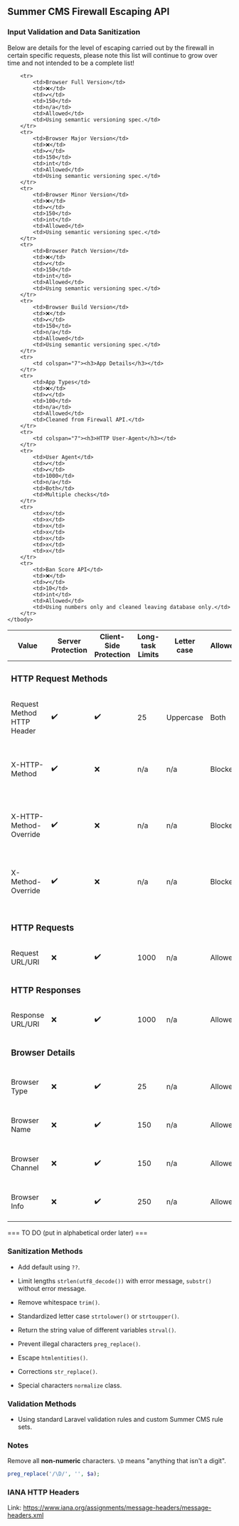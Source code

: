 ## Summer CMS Firewall Escaping API

### Input Validation and Data Sanitization

Below are details for the level of escaping carried out by the firewall in certain specific requests, please note this list will continue to grow over time and not intended to be a complete list!

<table>
    <thead>
        <tr>
            <th>Value</th>
            <th>Server Protection</th>
            <th>Client-Side Protection</th>
            <th>Long-task Limits</th>
            <th>Letter case</th>
            <th>Allowed/Blocked</th>
            <th>Notes</th>
        </tr>
    </thead>
    <tbody>
        <tr>
            <td colspan="7"><h3>HTTP Request Methods</h3></td>
        </tr>
        <tr>
            <td>Request Method HTTP Header</td>
            <td>✔️</td>
            <td>✔️</td>
            <td>25</td>
            <td>Uppercase</td>
            <td>Both</td>
            <td>Server blocks bad verbs only.</td>
        </tr>
        <tr>
            <td>X-HTTP-Method</td>
            <td>✔️</td>
            <td>❌</td>
            <td>n/a</td>
            <td>n/a</td>
            <td>Blocked</td>
            <td>Blocked by default, can turn on in settings.</td>
        </tr>
        <tr>
            <td>X-HTTP-Method-Override</td>
            <td>✔️</td>
            <td>❌</td>
            <td>n/a</td>
            <td>n/a</td>
            <td>Blocked</td>
            <td>Blocked by default, can turn on in settings.</td>
        </tr>
        <tr>
            <td>X-Method-Override</td>
            <td>✔️</td>
            <td>❌</td>
            <td>n/a</td>
            <td>n/a</td>
            <td>Blocked</td>
            <td>Blocked by default, can turn on in settings.</td>
        </tr>
        <tr>
            <td colspan="7"><h3>HTTP Requests</h3></td>
        </tr>
        <tr>
            <td>Request URL/URI</td>
            <td>❌</td>
            <td>✔️</td>
            <td>1000</td>
            <td>n/a</td>
            <td>Allowed</td>
            <td>Using Laravel API.</td>
        </tr>
        <tr>
            <td colspan="7"><h3>HTTP Responses</h3></td>
        </tr>
        <tr>
            <td>Response URL/URI</td>
            <td>❌</td>
            <td>✔️</td>
            <td>1000</td>
            <td>n/a</td>
            <td>Allowed</td>
            <td>Using Laravel API.</td>
        </tr>
        <tr>
            <td colspan="7"><h3>Browser Details</h3></td>
        </tr>
        <tr>
            <td>Browser Type</td>
            <td>❌</td>
            <td>✔️</td>
            <td>25</td>
            <td>n/a</td>
            <td>Allowed</td>
            <td>Cleaned from Firewall API.</td>
        </tr>
        <tr>
            <td>Browser Name</td>
            <td>❌</td>
            <td>✔️</td>
            <td>150</td>
            <td>n/a</td>
            <td>Allowed</td>
            <td>Cleaned from Firewall API.</td>
        </tr>
        <tr>
            <td>Browser Channel</td>
            <td>❌</td>
            <td>✔️</td>
            <td>150</td>
            <td>n/a</td>
            <td>Allowed</td>
            <td>Cleaned from Firewall API.</td>
        </tr>
        <tr>
            <td>Browser Info</td>
            <td>❌</td>
            <td>✔️</td>
            <td>250</td>
            <td>n/a</td>
            <td>Allowed</td>
            <td>Cleaned from Firewall API.</td>
        </tr>
        
        
        

        <tr>
            <td>Browser Full Version</td>
            <td>❌</td>
            <td>✔️</td>
            <td>150</td>
            <td>n/a</td>
            <td>Allowed</td>
            <td>Using semantic versioning spec.</td>
        </tr>
        <tr>
            <td>Browser Major Version</td>
            <td>❌</td>
            <td>✔️</td>
            <td>150</td>
            <td>int</td>
            <td>Allowed</td>
            <td>Using semantic versioning spec.</td>
        </tr>
        <tr>
            <td>Browser Minor Version</td>
            <td>❌</td>
            <td>✔️</td>
            <td>150</td>
            <td>int</td>
            <td>Allowed</td>
            <td>Using semantic versioning spec.</td>
        </tr>
        <tr>
            <td>Browser Patch Version</td>
            <td>❌</td>
            <td>✔️</td>
            <td>150</td>
            <td>int</td>
            <td>Allowed</td>
            <td>Using semantic versioning spec.</td>
        </tr>
        <tr>
            <td>Browser Build Version</td>
            <td>❌</td>
            <td>✔️</td>
            <td>150</td>
            <td>n/a</td>
            <td>Allowed</td>
            <td>Using semantic versioning spec.</td>
        </tr>
        <tr>
            <td colspan="7"><h3>App Details</h3></td>
        </tr>
        <tr>
            <td>App Types</td>
            <td>❌</td>
            <td>✔️</td>
            <td>100</td>
            <td>n/a</td>
            <td>Allowed</td>
            <td>Cleaned from Firewall API.</td>
        </tr>
        <tr>
            <td colspan="7"><h3>HTTP User-Agent</h3></td>
        </tr>
        <tr>
            <td>User Agent</td>
            <td>✔️</td>
            <td>✔️</td>
            <td>1000</td>
            <td>n/a</td>
            <td>Both</td>
            <td>Multiple checks</td>
        </tr>
        <tr>
            <td>x</td>
            <td>x</td>
            <td>x</td>
            <td>x</td>
            <td>x</td>
            <td>x</td>
            <td>x</td>
        </tr>
        <tr>
            <td>Ban Score API</td>
            <td>❌</td>
            <td>✔️</td>
            <td>10</td>
            <td>int</td>
            <td>Allowed</td>
            <td>Using numbers only and cleaned leaving database only.</td>
        </tr>
    </tbody>
</table>



=== TO DO (put in alphabetical order later) ===

### Sanitization Methods

- Add default using `??`.

- Limit lengths `strlen(utf8_decode())` with error message, `substr()` without error message.

- Remove whitespace `trim()`.

- Standardized letter case `strtolower()` or `strtoupper()`.

- Return the string value of different variables `strval()`.

- Prevent illegal characters `preg_replace()`.

- Escape `htmlentities()`.

- Corrections `str_replace()`.

- Special characters `normalize` class.

### Validation Methods

- Using standard Laravel validation rules and custom Summer CMS rule sets.

### Notes

Remove all **non-numeric** characters. `\D` means "anything that isn't a digit".

```php
preg_replace('/\D/', '', $a);
```

### IANA HTTP Headers

Link: https://www.iana.org/assignments/message-headers/message-headers.xml
